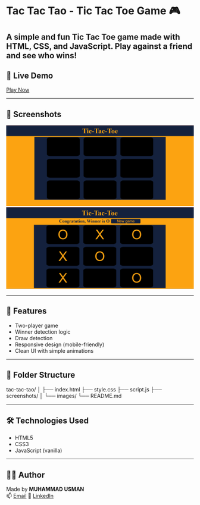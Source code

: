 # Tac Tac Tao - Tic Tac Toe Game 🎮
A simple and fun Tic Tac Toe game made with **HTML**, **CSS**, and **JavaScript**. Play against a friend and see who wins!
---

## 🔗 Live Demo

[Play Now](https://github.com/builtbyusman/tic-tac-toe-game/blob/main/index.html)

---

## 📸 Screenshots

![Game ](./screenshots/home.png)
![Win Game](./screenshots/win.png)


---

## 🧠 Features

- Two-player game
- Winner detection logic
- Draw detection
- Responsive design (mobile-friendly)
- Clean UI with simple animations

---

## 📂 Folder Structure
tac-tac-tao/
│
├── index.html
├── style.css
├── script.js
├── screenshots/
│ └── images/
└── README.md



---

## 🛠 Technologies Used

- HTML5
- CSS3
- JavaScript (vanilla)

---

## 👨‍💻 Author

Made by **MUHAMMAD USMAN**  
📫 [Email](mailto:developerusman23@gmail.com) 
💼 [LinkedIn](https://www.linkedin.com/in/muhammad-usman-862693367/)

